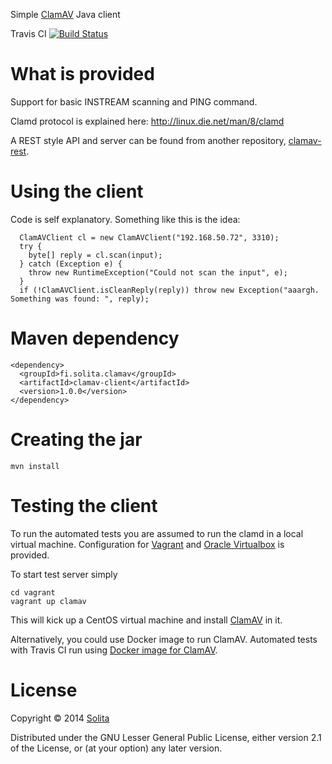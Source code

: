 Simple [ClamAV](http://www.clamav.net/) Java client

Travis CI [![Build Status](https://travis-ci.org/solita/clamav-java.svg?branch=master)](https://travis-ci.org/solita/clamav-java)

# What is provided

Support for basic INSTREAM scanning and PING command. 

Clamd protocol is explained here:
http://linux.die.net/man/8/clamd

A REST style API and server can be found from another repository, [clamav-rest](https://github.com/solita/clamav-rest). 

# Using the client

Code is self explanatory. Something like this is the idea:

```
  ClamAVClient cl = new ClamAVClient("192.168.50.72", 3310);
  try {
    byte[] reply = cl.scan(input);
  } catch (Exception e) {
    throw new RuntimeException("Could not scan the input", e);
  }
  if (!ClamAVClient.isCleanReply(reply)) throw new Exception("aaargh. Something was found: ", reply);
```

# Maven dependency

```
<dependency>
  <groupId>fi.solita.clamav</groupId>
  <artifactId>clamav-client</artifactId>
  <version>1.0.0</version>
</dependency>
```

# Creating the jar

```
mvn install
```

# Testing the client

To run the automated tests you are assumed to run the clamd in a local virtual machine. 
Configuration for [Vagrant](http://www.vagrantup.com/) and [Oracle Virtualbox](https://www.virtualbox.org/) is provided.

To start test server simply

```
cd vagrant
vagrant up clamav
```

This will kick up a CentOS virtual machine and install [ClamAV](http://www.clamav.net/) in it.

Alternatively, you could use Docker image to run ClamAV. Automated tests with Travis CI run using [Docker image for ClamAV](https://hub.docker.com/r/mkodockx/docker-clamav/).

# License

Copyright © 2014 [Solita](http://www.solita.fi)

Distributed under the GNU Lesser General Public License, either version 2.1 of the License, or 
(at your option) any later version.

